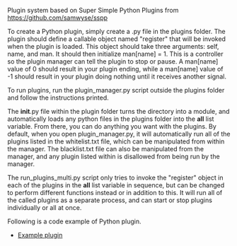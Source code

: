 Plugin system based on Super Simple Python Plugins
from https://github.com/samwyse/sspp

To create a Python plugin, simply create a .py file in the plugins folder. The plugin should define a callable object named "register" that will be invoked when the plugin is loaded. This object should take three arguments: self, name, and man. It should then initialize man[name] = 1. This is a controller so the plugin manager can tell the plugin to stop or pause. A man[name] value of 0 should result in your plugin ending, while a man[name] value of -1 should result in your plugin doing nothing until it receives another signal.

To run plugins, run the plugin_manager.py script outside the plugins folder and follow the instructions printed.

The __init__.py file within the plugin folder turns the directory into a module, and automatically loads any python files in the plugins folder into the __all__ list variable. From there, you can do anything you want with the plugins. By default, when you open plugin_manager.py, it will automatically run all of the plugins listed in the whitelist.txt file, which can be manipulated from within the manager. The blacklist.txt file can also be manipulated from the manager, and any plugin listed within is disallowed from being run by the manager.

The run_plugins_multi.py script only tries to invoke the "register" object in each of the plugins in the __all__ list variable in sequence, but can be changed to perform different functions instead or in addition to this. It will run all of the called plugins as a separate process, and can start or stop plugins individually or all at once.

Following is a code example of Python plugin.
* [Example plugin](example_sensor/example_sensor_plugin.py)
